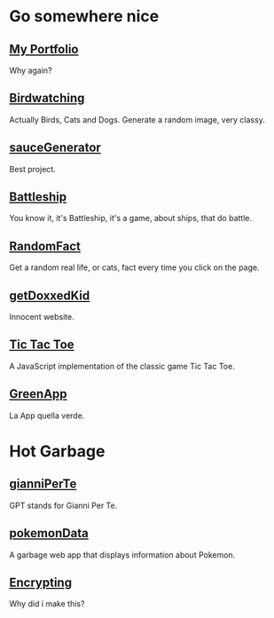 
# Go somewhere nice

## [My Portfolio](https://ljs360d.github.io/Portfolio)

Why again?

## [Birdwatching](https://ljs360d.github.io/Birdwatching)

Actually Birds, Cats and Dogs. Generate a random image, very classy.

## [sauceGenerator](https://ljs360d.github.io/sauceGenerator)

Best project.

## [Battleship](https://ljs360d.github.io/Battleship)

You know it, it's Battleship, it's a game, about ships, that do battle.

## [RandomFact](https://ljs360d.github.io/RandomFact)

Get a random real life, or cats, fact every time you click on the page.

## [getDoxxedKid](https://ljs360d.github.io/getDoxxedKid)

Innocent website.

## [Tic Tac Toe](https://ljs360d.github.io/Tris)

A JavaScript implementation of the classic game Tic Tac Toe.

## [GreenApp](https://ljs360d.github.io/GreenApp)

La App quella verde.

# Hot Garbage
## [gianniPerTe](https://ljs360d.github.io/gianniPerTe)

GPT stands for Gianni Per Te.

## [pokemonData](https://ljs360d.github.io/pokemonData)

A garbage web app that displays information about Pokemon.

## [Encrypting](https://ljs360d.github.io/Encrypting)

Why did i make this?
